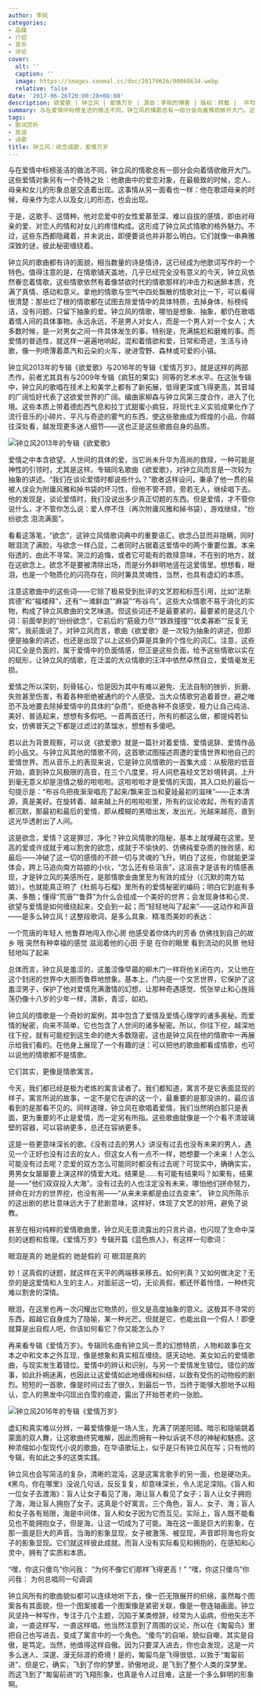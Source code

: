 ```yaml
---
author: 李皖
categories:
- 品碟
- 介绍
- 音乐
- 评论
cover:
  alt: ''
  caption: ''
  image: https://images.soomal.cc/doc/20170626/00068634.webp
  relative: false
date: '2017-06-26T20:00:28+08:00'
description: 欲爱歌 | 钟立风 | 爱情万岁 | 源自：李皖的博客 | 版权：转载 |  平均/总评分：10.00/10
summary: 与在爱情中标榜圣洁的做法不同，钟立风的情歌总有一部分会向着情欲敞开大门。这些爱情对象另有一个奇特之处：他歌曲中的爱恋对象，在最极致的时候，恋人、母亲和女儿的形象总是交迭着出现。这事情从另一面看也一样：他在歌颂母亲的时候，母亲作为恋人以及女儿的形态，也会出现……
tags:
- 歌词赏析
- 民谣
- 诗歌
title: 钟立风：欲念成歌，爱情万岁
---
```


与在爱情中标榜圣洁的做法不同，钟立风的情歌总有一部分会向着情欲敞开大门。这些爱情对象另有一个奇特之处：他歌曲中的爱恋对象，在最极致的时候，恋人、母亲和女儿的形象总是交迭着出现。这事情从另一面看也一样：他在歌颂母亲的时候，母亲作为恋人以及女儿的形态，也会出现。

于是，这歌手、这情种，他对恋爱中的女性爱慕至深、难以自拔的感情，即由对母亲的爱、对恋人的情和对女儿的疼惜构成。这形成了钟立风式情歌的格外魅力。不过，这些东西都隐藏着，并未说出，即便要说也并非那么明白。它们就像一串典雅深致的谜，彼此秘密缠绕着。

钟立风的歌曲都有诗的面貌，相当数量的诗是情诗，这已经成为他歌词写作的一个特色。值得注意的是，在情歌铺天盖地，几乎已经完全没有意义的今天，钟立风依然眷恋着情歌，这些情歌依然有着像禁欲时代的情歌那样的冲击力和迷醉本质，充满了真情、感动和意义。拿他的情歌与空气中四处飘散的情歌对比一下，可以看得很清楚：那些烂了根的情歌都在试图去除爱情中的具体特质，去掉身体，标榜纯洁，没有问题，只留下抽象的爱。钟立风的情歌，哪怕是想象、抽象，都仍在歌唱着情人间的具体事物。永远永远，不是男人对女人，而是一个男人对一个女人；大多数时候，是一对男女之间一件具体发生的事，特别是，充满尴尬和磨难的事。而爱情的普适性，就这样一遍遍地响起，混和着情欲和爱，日常和奇迹，生活与诗歌，像一列喷薄着蒸汽和云朵的火车，驶进雪野、森林或可爱的小镇。

钟立风2013年的专辑《欲爱歌》与2016年的专辑《爱情万岁》，就是这样的两部杰作。前者尤其具有与2009年专辑《疯狂的果实》同等的艺术水平。在这张专辑中，钟立风的歌唱在技术上和美学上都有了新拓展，低得更深或飞得更高，其音域的广阔恰好代表了这欲爱世界的广阔。编曲家柳森与钟立风第三度合作，进入了化境。这些本质上带着德彪西气息和拉丁式甜蜜小疯狂，将现代主义实验成果化作了流行音乐的小碎片、平凡与奇迹的雾气的东西，使这些歌曲成为辉煌的小品，你越往深处看，越发现更多迷人细节――这也正是这些歌曲自身的品质。

![钟立风2013年的专辑《欲爱歌》](https://images.soomal.cc/doc/20170626/00068633.webp)







爱情之中本含欲望。人世间的具体的爱，当它尚未升华为高尚的救赎，一种可能是神性的引领时，尤其是这样。专辑同名歌曲《欲爱歌》，对钟立风而言是一次较为抽象的讲述。“我们在谈论爱情时都说些什么？”歌者这样设问，秉承了他一贯的易被人误会为附庸风雅和掉书袋的坏习性，但他不管不顾，旁若无人，继续唱下去。他的发现是，谈论爱情时，我们没说出多少真正切题的东西。但是爱情，才不管你说什么，才不管你怎么说：爱人停不住（再次附庸风雅和掉书袋），游戏继续，“纷纷欲念 泪流满面”。



看看这落笔，“欲念”，这钟立风情歌词典中的重要语汇。欲念凸显而非隐瞒，同时眼泪流了满脸，与欲念一样凸显，二者同时占据着这爱情中的两个重要位置。本来俗透的，由此不寻常。哭泣的追悔，或者它可能有的救赎意味，不在别的地方，就在这欲念上。欲念不是要被清除出场，而是分外鲜明地竖在这爱情里。想想看，眼泪，也是一个物质化的闪亮存在，同时兼具灵魂性，当然，也具有虚幻的本质。

注意这歌曲中的这些词――它除了极易受到批评的文艺腔和标签引用，比如“法斯宾德”和“福楼拜”，还有“一滩鲜血”“麻袋”“布谷鸟”。这些大众情歌不易于消化的实物，构成了钟立风歌曲的文艺味道。但这些词还不是最要紧的，最要紧的是这几个词：前面举到的“纷纷欲念”，它前后的“筋疲力尽”“跌跌撞撞”“优柔寡断”“反复无常”。我前面说了，对钟立风而言，歌曲《欲爱歌》是一次较为抽象的讲述，但即便是抽象的讲述，也还是出现了以上这些仍算是具象的个性化的词汇。注意，这些词汇全是负面的，属于爱情中的负面情感，但正是这些负面，给予这些情歌以实在的赋形，让钟立风的情歌，在泛滥的大众情歌的汪洋中依然卓然自立，爱情毫发无损。

爱情之所以深刻，刻骨铭心，恰是因为其中有难以避免、无法自制的挫折、折磨、失败甚至伤害，有着各种拒绝被通约的个人感受。当大众情歌穷追着普世，避之唯恐不及地要去除掉爱情中的具体的“杂质”，拒绝各种不良感受，极力让自己纯洁、美好、普适起来，想想有多假吧。一首两首还行，所有的都这么做，都提纯若仙女，仿佛普天之下都是过滤过的蒸馏水，想想有多傻吧。

若以此为背景观察，可以说《欲爱歌》就是一篇针对着爱情、爱情说辞、爱情作品的小品文。与钟立风其他的情歌不同，这首歌试图描述周遭的爱情世界和他自己的爱情世界。而从音乐上的表现来说，它是钟立风情歌的一首集大成：从极限的低音开始，直到钟立风极限的高音，在三个八度里，将人间悲喜经文艺妙境转调，上升到毫无意义却是渲情之极的啦啦啦。这啦啦啦才是爱情的天国，其入口处的最后一句提示是：“布谷鸟把夜渐渐唱亮了起来/飘来亚当和夏娃最初的滋味”――正本清源，真是美好。在旋转着、越来越上升的啦啦啦里，所有的议论收起，所有的语言都沉默，那最初和最后的爱情，即从模糊的黑暗出发，发出光，光越来越亮，直到这光华透射出了人间。

这是欲念，爱情？这是罪愆，净化？钟立风情歌的隐秘，基本上就埋藏在这里。至高的爱或许成就于难以割舍的欲念，成就于不愉快的、仿佛纯爱杂质的挫败感，和最后――冲破了这一切的感情的不顾一切与灵魂的飞升。明白了这些，你就能更深体会，跨上马追向南方姑娘的小伙，“怎么还有些沮丧”，这沮丧才是该有的情感表现，才是钟立风的美感所在，是那情歌金曲里至为有效的成分（《沉默的南方姑娘》）。也就能真正明了《杜鹃与石榴》里所有的爱情秘密的编码；明白它到底有多美、多酷；懂得“荒唐”“鲁莽”为什么会组成一个美好的世界；会发现身体和心灵、欲望与爱情是如何缠绕起来，交会到一起；而“轻轻地叫了起来”――这动作和声音――是多么钟立风！这整段歌词，是多么具象、精准而美妙的表达：

一个荒唐的年轻人
他鲁莽地闯入你心房
他感受着你体内的芳香
仿佛找到自己的故乡
哦 突然有种幸福的感觉
滋润着他的心田
于是 在你的眼里
看到流动的风景
他轻轻地叫了起来



总体而言，钟立风是羞涩的，这羞涩像早晨的柳木门一样将他关闭在内，又让他在这个封闭的世界中大胆而鲁莽地想象。基本上，门内是一个文艺世界，它保护了这羞涩男子，保护了他对爱情充满激情的幻想，让那种奇遇感觉、慌张举止和心旌摇荡仍像十八岁的少年一样，清新，青涩，如初。

钟立风的情歌是一个奇妙的案例，其中包含了爱情及爱情心理学的诸多奥秘。而爱情的秘密，向来不简单，它也包含了人世间的诸多秘密。所以，你往下挖，越深地往下挖，就有可能挖到这生命的绝大多数隐密。这也是钟立风在他的情歌中一再展示给我们看的。在他身上展现了一个有趣的谜：可以把他的歌曲都看成情歌，也可以说他的情歌都不是情歌。

它们其实，更像是情歌寓言。

今天，我们都已经是极为老练的寓言读者了。我们都知道，寓言不是它表面显现的样子。寓言所说的故事，一定不是它在讲的这一个，最重要的是那没讲的，最应该看到的是那看不见的。同样道理，钟立风在歌唱着爱情，我们当然明白那只是表面，更为重要的不止是爱情，而一定另有所指。这些歌曲就像是一个个看不清玻璃壁的容器，可以容纳更多，总还在容纳更多。

这是一些更意味深长的歌。《没有过去的男人》讲没有过去也没有未来的男人，遇见一个正好也没有过去的女人，但这女人有一点不一样，她想要一个未来！人怎么可能没有过去呢？恋爱的双方怎么可能同时都没有过去呢？可现实中，确确实实，男男女女屡屡要上演这样的情爱大戏。结果是……有可能有结果吗？如果有，结果是――“他们双双投入大海”。没有过去的人也注定没有未来，哪怕他们拼命努力，拼命在对方的世界挖，也没有用――“从来未来都是由过去变来”。 钟立风所陈示的这出剧的悲壮意味远大于了悲剧意味，这样好，体现了文艺的妙用，避免了说教。

甚至在相对纯粹的爱情歌曲里，钟立风无意流露出的只言片语，也闪现了生命中深刻的谜题和哲理。《爱情万岁》专辑开篇《蓝色旅人》，有这样一句歌词：

眼泪是真的 她是假的
她是假的 可 眼泪是真的

妙！这真假的谜题，就这样在天平的两端移来移去。如何判真？又如何做决定？无奈的是这爱情和人生的主人，对面前这一切，无论真假，都还怀着怜惜，一种终究难以割舍的深情。

眼泪，在这里也再一次闪耀出它物质的，但又是高度抽象的意义。这极其不寻常的东西，超越它自身成为了隐喻，某一种光芒。但就是它，也能出自一个假人！即便就算是出自假人吧，你该如何看它？你又能怎么办？
 
再来看专辑《爱情万岁》。专辑同名曲有钟立风一贯的幻想特质，人物和故事在文本之中和文本之外互现，像是想象和真实相互缠绕。感天动地、美女如云的爱情歌曲，与现实发生着错位。爱情中的辨认和识别，与另一个爱情发生错位。错位的故事，如此扑朔迷离，也因此让这爱情如此地缠绵和纠结，以致有受伤的动物般的剧烈。短短的一首歌，像是时间过去了很久，到最后一节，当终于能够大胆地予以相认，恋人的黑发中闪现出白雪的痕迹，露出了开始苍老的一张脸。

![钟立风2016年的专辑《爱情万岁》](https://images.soomal.cc/doc/20170626/00068634.webp)





虚幻和真实难以分辨，一幕爱情像是一场人生，充满了阴差阳错。暗示和隐喻跳着蒙面的双人舞，让这歌曲终究难解，因此而拥有一种似诉说不尽的神秘和魅惑。这种浓缩如小型现代小说的歌曲，在华语歌坛上，似乎是只有钟立风在写；只有他的专辑，有如此之多的这类实践。

钟立风也会写简洁的复杂，清晰的混沌，这是这寓言歌手的另一面，也是硬功夫。《黑鸟，你在哪里》没说几句话，反反复复，却意味深长，令人泥足深陷。《盲人和一位女子去渡海》：盲人让女子看见了海，海让盲人看见了女子；盲人让女子拥抱了海，海让盲人拥抱了女子。这真是个好寓言。三个角色，盲人、女子、海；盲人和女子各有局限，海是中间体，盲人和女子因为它而互见。实际上，盲人既不能看见也不能拥抱女子，但是海，让这一切成为了可能。海在这一面是巨大的影象，在那一面是巨大的声音。当海的影象显现，女子被激荡、被显现，声音即将海也将女子的影象显现。它们就这样彼此成就。而盲人没有实际看见和拥抱的，在感知和心灵中，拥有了实质和本质。



“嘿，你这只傻鸟”你问我：
“为何不像它们那样飞得更高！”
“嘿，你这只傻鸟”你问我：
为何总唱同一句调调

钟立风所有的歌曲貌似都可以连续地听下去，像一匹无限展开的织绵，虽然每个图案各有其面貌，但一个图案接着一个图案像是紧密关联，像是一卷连轴画面。钟立风坚持一种写作，专注于几个主题，沉陷于某类修辞，经常为人诟病，但他矢志不渝，一直这样写，一直这样唱。他当然注意到了周围的议论，所以在《匍匐鸟》里把自己也写进去，变成了寓言中的一个角色。“傻鸟”的自喻，貌似自嘲，其实是自傲，是笃定。当然，他值得这样自傲。因为只要深入进去，你也会发现，这是一片多么迷人、深邃、漫无际涯的奇境！是的，匍匐鸟是飞得很低，以致于“匍匐前进”，但是它，确实，飞到了你的梦里，骄傲地说，是飞到了整个人类的深梦里。而这飞到了“匍匐前进”的飞翔形象，也真是令人过目难，这是一个多么鲜明的形象啊。
